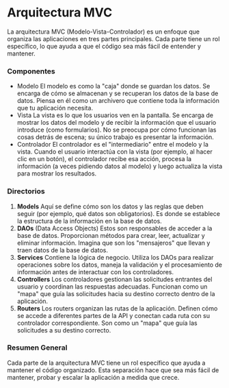 # Arquitectura MVC

La arquitectura MVC (Modelo-Vista-Controlador) es un enfoque que organiza las aplicaciones en tres partes principales. Cada parte tiene un rol específico, lo que ayuda a que el código sea más fácil de entender y mantener.


### Componentes
- Modelo
El modelo es como la "caja" donde se guardan los datos. Se encarga de cómo se almacenan y se recuperan los datos de la base de datos. Piensa en él como un archivero que contiene toda la información que tu aplicación necesita.
- Vista
La vista es lo que los usuarios ven en la pantalla. Se encarga de mostrar los datos del modelo y de recibir la información que el usuario introduce (como formularios). No se preocupa por cómo funcionan las cosas detrás de escena; su único trabajo es presentar la información.
- Controlador
El controlador es el "intermediario" entre el modelo y la vista. Cuando el usuario interactúa con la vista (por ejemplo, al hacer clic en un botón), el controlador recibe esa acción, procesa la información (a veces pidiendo datos al modelo) y luego actualiza la vista para mostrar los resultados.


### Directorios
1. **Models**
Aquí se define cómo son los datos y las reglas que deben seguir (por ejemplo, qué datos son obligatorios). Es donde se establece la estructura de la información en la base de datos.
2. **DAOs** (Data Access Objects)
Estos son responsables de acceder a la base de datos. Proporcionan métodos para crear, leer, actualizar y eliminar información. Imagina que son los "mensajeros" que llevan y traen datos de la base de datos.
3. **Services**
Contiene la lógica de negocio. Utiliza los DAOs para realizar operaciones sobre los datos, maneja la validación y el procesamiento de información antes de interactuar con los controladores.
4. **Controllers**
Los controladores gestionan las solicitudes entrantes del usuario y coordinan las respuestas adecuadas. Funcionan como un "mapa" que guía las solicitudes hacia su destino correcto dentro de la aplicación.
5. **Routers**
Los routers organizan las rutas de la aplicación. Definen cómo se accede a diferentes partes de la API y conectan cada ruta con su controlador correspondiente. Son como un "mapa" que guía las solicitudes a su destino correcto.


### Resumen General
Cada parte de la arquitectura MVC tiene un rol específico que ayuda a mantener el código organizado. Esta separación hace que sea más fácil de mantener, probar y escalar la aplicación a medida que crece.
